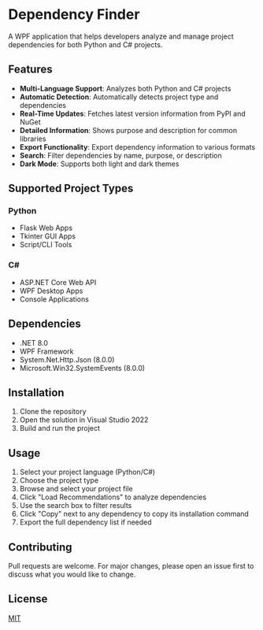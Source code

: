 # Dependency Finder

A WPF application that helps developers analyze and manage project dependencies for both Python and C# projects.

## Features

- **Multi-Language Support**: Analyzes both Python and C# projects
- **Automatic Detection**: Automatically detects project type and dependencies
- **Real-Time Updates**: Fetches latest version information from PyPI and NuGet
- **Detailed Information**: Shows purpose and description for common libraries
- **Export Functionality**: Export dependency information to various formats
- **Search**: Filter dependencies by name, purpose, or description
- **Dark Mode**: Supports both light and dark themes

## Supported Project Types

### Python
- Flask Web Apps
- Tkinter GUI Apps
- Script/CLI Tools

### C#
- ASP.NET Core Web API
- WPF Desktop Apps
- Console Applications

## Dependencies

- .NET 8.0
- WPF Framework
- System.Net.Http.Json (8.0.0)
- Microsoft.Win32.SystemEvents (8.0.0)

## Installation

1. Clone the repository
2. Open the solution in Visual Studio 2022
3. Build and run the project

## Usage

1. Select your project language (Python/C#)
2. Choose the project type
3. Browse and select your project file
4. Click "Load Recommendations" to analyze dependencies
5. Use the search box to filter results
6. Click "Copy" next to any dependency to copy its installation command
7. Export the full dependency list if needed

## Contributing

Pull requests are welcome. For major changes, please open an issue first to discuss what you would like to change.

## License

[MIT](https://choosealicense.com/licenses/mit/) 